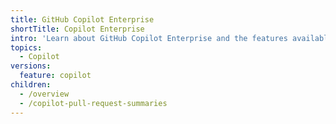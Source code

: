 ```yaml
---
title: GitHub Copilot Enterprise
shortTitle: Copilot Enterprise
intro: 'Learn about GitHub Copilot Enterprise and the features available with it.'
topics:
  - Copilot
versions:
  feature: copilot
children:
  - /overview
  - /copilot-pull-request-summaries
---
```

